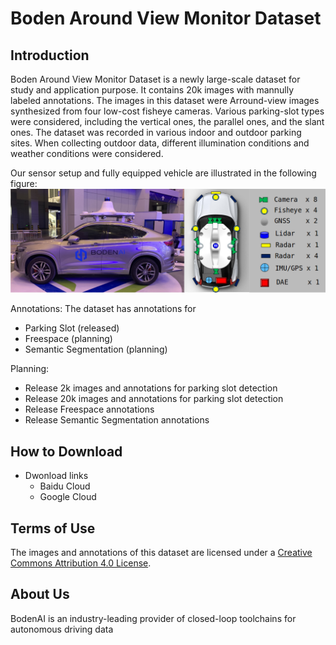 # Boden Around View Monitor Dataset

## Introduction

Boden Around View Monitor Dataset is a newly large-scale dataset for study and application purpose. It contains 20k images with mannully labeled annotations. The images in this dataset were Arround-view images synthesized from four low-cost fisheye cameras. Various parking-slot types were considered, including the vertical ones, the parallel ones, and the slant ones. The dataset was recorded in various indoor and outdoor parking sites. When collecting outdoor data, different illumination conditions and weather conditions were considered. 

Our sensor setup and fully equipped vehicle are illustrated in the following figure:
![](figures/vehicle.png)


Annotations: The dataset has annotations for
* Parking Slot (released)
* Freespace (planning)
* Semantic Segmentation (planning)

Planning:
* Release 2k images and annotations for parking slot detection
* Release 20k images and annotations for parking slot detection
* Release Freespace annotations
* Release Semantic Segmentation annotations 

## How to Download

* Dwonload links
  * Baidu Cloud
  * Google Cloud

## Terms of Use
The images and annotations of this dataset are licensed under a [Creative Commons Attribution 4.0 License](LICENSE).

## About Us
BodenAI is an industry-leading provider of closed-loop toolchains for autonomous driving data

